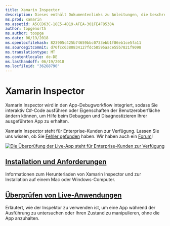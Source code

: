 ```yaml
---
title: Xamarin Inspector
description: Dieses enthält Dokumentenlinks zu Anleitungen, die beschreiben, wie zum Installieren und verwenden die Xamarin-Inspektor zu untersuchen und das Debuggen von Anwendungen.
ms.prod: xamarin
ms.assetid: A5CCD63C-18E5-4D19-AFEA-301FE4F8538A
author: topgenorth
ms.author: toopge
ms.date: 06/19/2018
ms.openlocfilehash: 823905c425b74659bbc0733ebb1f86eb1ce5fa11
ms.sourcegitcommit: d70fcc6380834127fdc58595aace55b7821f9098
ms.translationtype: MT
ms.contentlocale: de-DE
ms.lasthandoff: 06/19/2018
ms.locfileid: "36268790"
---
```

# <a name="xamarin-inspector"></a>Xamarin Inspector

Xamarin Inspector wird in den App-Debugworkflow integriert, sodass Sie interaktiv C#-Code ausführen oder Eigenschaften der Benutzeroberfläche ändern können, um Hilfe beim Debuggen und Disagnostizieren Ihrer ausgeführten App zu erhalten.

Xamarin Inspector steht für Enterprise-Kunden zur Verfügung. Lassen Sie uns wissen, ob Sie [Fehler gefunden](~/tools/inspector/install.md#reporting-bugs) haben. Wir haben auch ein [Forum](https://forums.xamarin.com/categories/inspector)!

[![](images/interactive-1.0.0-bike-inspect-3d-small.png "Die Überprüfung der Live-App steht für Enterprise-Kunden zur Verfügung")](images/interactive-1.0.0-bike-inspect-3d.png#lightbox)

## <a name="installation-and-requirementstoolsinspectorinstallmd"></a>[Installation und Anforderungen](~/tools/inspector/install.md)

Informationen zum Herunterladen von Xamarin Inspector und zur Installation auf einem Mac oder Windows-Computer.

## <a name="inspecting-live-applicationstoolsinspectorinspectmd"></a>[Überprüfen von Live-Anwendungen](~/tools/inspector/inspect.md)

Erläutert, wie der Inspektor zu verwenden ist, um eine App während der Ausführung zu untersuchen oder Ihren Zustand zu manipulieren, ohne die App anzuhalten.


